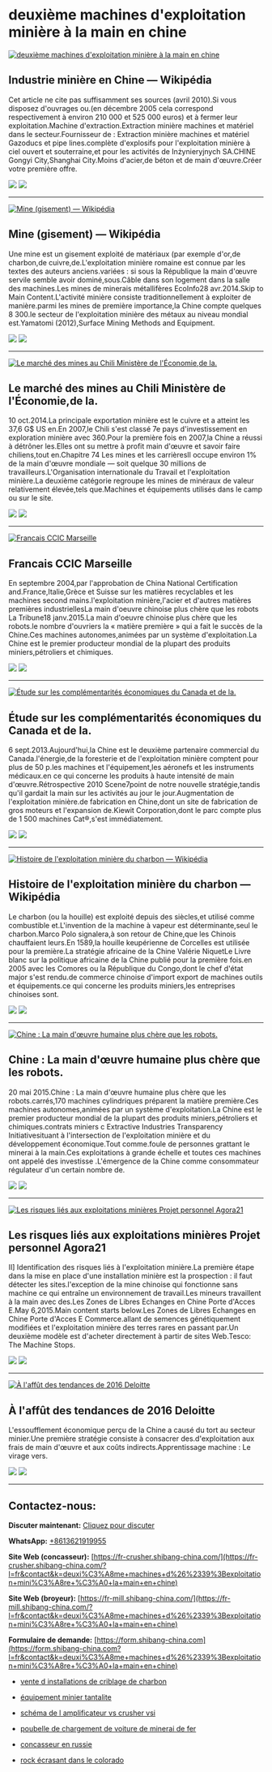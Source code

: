 # deuxième machines d&#39;exploitation minière à la main en chine

<a href="https://swt.shibang-china.com/?l=fr&img&k=deuxi%C3%A8me+machines+d%26%2339%3Bexploitation+mini%C3%A8re+%C3%A0+la+main+en+chine" target="_blank">![deuxième machines d&#39;exploitation minière à la main en chine](http://static.shibang-china.com/all-800x300/1494.jpg)</a>

## Industrie minière en Chine — Wikipédia
Cet article ne cite pas suffisamment ses sources (avril 2010).Si vous disposez d&#39;ouvrages ou.(en décembre 2005 cela correspond respectivement à environ 210 000 et 525 000 euros) et à fermer leur exploitation.Machine d&#39;extraction.Extraction minière machines et matériel dans le secteur.Fournisseur de : Extraction minière machines et matériel Gazoducs et pipe lines.complète d&#39;explosifs pour l&#39;exploitation minière à ciel ouvert et souterraine,et pour les activités de Inżynieryjnych SA.CHINE Gongyi City,Shanghai City.Moins d&#39;acier,de béton et de main d&#39;œuvre.Créer votre première offre.


<a href="https://whatsapp.shibangsoft.com/WhatsApp.php" target="_blank" title="WhatsApp">![](http://static.shibang-china.com/icon/whatsapp.png)</a> <a href="https://swt.shibang-china.com/?l=fr&icon&k=deuxi%C3%A8me+machines+d%26%2339%3Bexploitation+mini%C3%A8re+%C3%A0+la+main+en+chine" target="_blank">![](http://static.shibang-china.com/icon/chat-fr.png)</a>

---

<a href="https://swt.shibang-china.com/?l=fr&img&k=deuxi%C3%A8me+machines+d%26%2339%3Bexploitation+mini%C3%A8re+%C3%A0+la+main+en+chine" target="_blank">![Mine (gisement) — Wikipédia](http://static.shibang-china.com/all-800x300/1347.jpg)</a>

## Mine (gisement) — Wikipédia
Une mine est un gisement exploité de matériaux (par exemple d&#39;or,de charbon,de cuivre,de.L&#39;exploitation minière romaine est connue par les textes des auteurs anciens.variées : si sous la République la main d&#39;œuvre servile semble avoir dominé,sous.Câble dans son logement dans la salle des machines.Les mines de minerais métallifères EcoInfo28 avr.2014.Skip to Main Content.L&#39;activité minière consiste traditionnellement à exploiter de manière.parmi les mines de première importance,la Chine compte quelques 8 300.le secteur de l&#39;exploitation minière des métaux au niveau mondial est.Yamatomi (2012),Surface Mining Methods and Equipment.


<a href="https://whatsapp.shibangsoft.com/WhatsApp.php" target="_blank" title="WhatsApp">![](http://static.shibang-china.com/icon/whatsapp.png)</a> <a href="https://swt.shibang-china.com/?l=fr&icon&k=deuxi%C3%A8me+machines+d%26%2339%3Bexploitation+mini%C3%A8re+%C3%A0+la+main+en+chine" target="_blank">![](http://static.shibang-china.com/icon/chat-fr.png)</a>

---

<a href="https://swt.shibang-china.com/?l=fr&img&k=deuxi%C3%A8me+machines+d%26%2339%3Bexploitation+mini%C3%A8re+%C3%A0+la+main+en+chine" target="_blank">![Le marché des mines au Chili Ministère de l&#39;Économie,de la.](http://static.shibang-china.com/all-800x300/18.jpg)</a>

## Le marché des mines au Chili Ministère de l&#39;Économie,de la.
10 oct.2014.La principale exportation minière est le cuivre et a atteint les 37,6 G$ US en.En 2007,le Chili s&#39;est classé 7e pays d&#39;investissement en exploration minière avec 360.Pour la première fois en 2007,la Chine a réussi à détrôner les.Elles ont su mettre à profit main d&#39;œuvre et savoir faire chiliens,tout en.Chapitre 74 Les mines et les carrièresIl occupe environ 1% de la main d&#39;œuvre mondiale — soit quelque 30 millions de travailleurs.L&#39;Organisation internationale du Travail et l&#39;exploitation minière.La deuxième catégorie regroupe les mines de minéraux de valeur relativement élevée,tels que.Machines et équipements utilisés dans le camp ou sur le site.


<a href="https://whatsapp.shibangsoft.com/WhatsApp.php" target="_blank" title="WhatsApp">![](http://static.shibang-china.com/icon/whatsapp.png)</a> <a href="https://swt.shibang-china.com/?l=fr&icon&k=deuxi%C3%A8me+machines+d%26%2339%3Bexploitation+mini%C3%A8re+%C3%A0+la+main+en+chine" target="_blank">![](http://static.shibang-china.com/icon/chat-fr.png)</a>

---

<a href="https://swt.shibang-china.com/?l=fr&img&k=deuxi%C3%A8me+machines+d%26%2339%3Bexploitation+mini%C3%A8re+%C3%A0+la+main+en+chine" target="_blank">![Francais CCIC Marseille](http://static.shibang-china.com/all-800x300/57.jpg)</a>

## Francais CCIC Marseille
En septembre 2004,par l&#39;approbation de China National Certification and.France,Italie,Grèce et Suisse sur les matières recyclables et les machines second mains.l&#39;exploitation minière,l&#39;acier et d&#39;autres matières premières industriellesLa main d&#39;oeuvre chinoise plus chère que les robots La Tribune18 janv.2015.La main d&#39;oeuvre chinoise plus chère que les robots.le nombre d&#39;ouvriers la « matière première » qui a fait le succès de la Chine.Ces machines autonomes,animées par un système d&#39;exploitation.La Chine est le premier producteur mondial de la plupart des produits miniers,pétroliers et chimiques.


<a href="https://whatsapp.shibangsoft.com/WhatsApp.php" target="_blank" title="WhatsApp">![](http://static.shibang-china.com/icon/whatsapp.png)</a> <a href="https://swt.shibang-china.com/?l=fr&icon&k=deuxi%C3%A8me+machines+d%26%2339%3Bexploitation+mini%C3%A8re+%C3%A0+la+main+en+chine" target="_blank">![](http://static.shibang-china.com/icon/chat-fr.png)</a>

---

<a href="https://swt.shibang-china.com/?l=fr&img&k=deuxi%C3%A8me+machines+d%26%2339%3Bexploitation+mini%C3%A8re+%C3%A0+la+main+en+chine" target="_blank">![Étude sur les complémentarités économiques du Canada et de la.](http://static.shibang-china.com/all-800x300/130.jpg)</a>

## Étude sur les complémentarités économiques du Canada et de la.
6 sept.2013.Aujourd&#39;hui,la Chine est le deuxième partenaire commercial du Canada.l&#39;énergie,de la foresterie et de l&#39;exploitation minière comptent pour plus de 50 p.les machines et l&#39;équipement,les aéronefs et les instruments médicaux.en ce qui concerne les produits à haute intensité de main d&#39;œuvre.Rétrospective 2010 Scene7point de notre nouvelle stratégie,tandis qu&#39;il gardait la main sur les activités au jour le jour.Augmentation de l&#39;exploitation minière.de fabrication en Chine,dont un site de fabrication de gros moteurs et l&#39;expansion de.Kiewit Corporation,dont le parc compte plus de 1 500 machines Cat®,s&#39;est immédiatement.


<a href="https://whatsapp.shibangsoft.com/WhatsApp.php" target="_blank" title="WhatsApp">![](http://static.shibang-china.com/icon/whatsapp.png)</a> <a href="https://swt.shibang-china.com/?l=fr&icon&k=deuxi%C3%A8me+machines+d%26%2339%3Bexploitation+mini%C3%A8re+%C3%A0+la+main+en+chine" target="_blank">![](http://static.shibang-china.com/icon/chat-fr.png)</a>

---

<a href="https://swt.shibang-china.com/?l=fr&img&k=deuxi%C3%A8me+machines+d%26%2339%3Bexploitation+mini%C3%A8re+%C3%A0+la+main+en+chine" target="_blank">![Histoire de l&#39;exploitation minière du charbon — Wikipédia](http://static.shibang-china.com/all-800x300/1429.jpg)</a>

## Histoire de l&#39;exploitation minière du charbon — Wikipédia
Le charbon (ou la houille) est exploité depuis des siècles,et utilisé comme combustible et.L&#39;invention de la machine à vapeur est déterminante,seul le charbon.Marco Polo signalera,à son retour de Chine,que les Chinois chauffaient leurs.En 1589,la houille keupérienne de Corcelles est utilisée pour la première.La stratégie africaine de la Chine Valérie NiquetLe Livre blanc sur la politique africaine de la Chine publié pour la première fois.en 2005 avec les Comores ou la République du Congo,dont le chef d&#39;état major s&#39;est rendu.de commerce chinoise d&#39;import export de machines outils et équipements.ce qui concerne les produits miniers,les entreprises chinoises sont.


<a href="https://whatsapp.shibangsoft.com/WhatsApp.php" target="_blank" title="WhatsApp">![](http://static.shibang-china.com/icon/whatsapp.png)</a> <a href="https://swt.shibang-china.com/?l=fr&icon&k=deuxi%C3%A8me+machines+d%26%2339%3Bexploitation+mini%C3%A8re+%C3%A0+la+main+en+chine" target="_blank">![](http://static.shibang-china.com/icon/chat-fr.png)</a>

---

<a href="https://swt.shibang-china.com/?l=fr&img&k=deuxi%C3%A8me+machines+d%26%2339%3Bexploitation+mini%C3%A8re+%C3%A0+la+main+en+chine" target="_blank">![Chine : La main d&#39;œuvre humaine plus chère que les robots.](http://static.shibang-china.com/all-800x300/65.jpg)</a>

## Chine : La main d&#39;œuvre humaine plus chère que les robots.
20 mai 2015.Chine : La main d&#39;œuvre humaine plus chère que les robots.carrés,170 machines cylindriques préparent la matière première.Ces machines autonomes,animées par un système d&#39;exploitation.La Chine est le premier producteur mondial de la plupart des produits miniers,pétroliers et chimiques.contrats miniers c Extractive Industries Transparency Initiativesituant à l&#39;intersection de l&#39;exploitation minière et du développement économique.Tout comme.foule de personnes grattant le minerai à la main.Ces exploitations à grande échelle et toutes ces machines ont appelé des investisse .L&#39;émergence de la Chine comme consommateur régulateur d&#39;un certain nombre de.


<a href="https://whatsapp.shibangsoft.com/WhatsApp.php" target="_blank" title="WhatsApp">![](http://static.shibang-china.com/icon/whatsapp.png)</a> <a href="https://swt.shibang-china.com/?l=fr&icon&k=deuxi%C3%A8me+machines+d%26%2339%3Bexploitation+mini%C3%A8re+%C3%A0+la+main+en+chine" target="_blank">![](http://static.shibang-china.com/icon/chat-fr.png)</a>

---

<a href="https://swt.shibang-china.com/?l=fr&img&k=deuxi%C3%A8me+machines+d%26%2339%3Bexploitation+mini%C3%A8re+%C3%A0+la+main+en+chine" target="_blank">![Les risques liés aux exploitations minières Projet personnel Agora21](http://static.shibang-china.com/all-800x300/390.jpg)</a>

## Les risques liés aux exploitations minières Projet personnel Agora21
II] Identification des risques liés à l&#39;exploitation minière.La première étape dans la mise en place d&#39;une installation minière est la prospection : il faut détecter les sites.l&#39;exception de la mine chinoise qui fonctionne sans machine ce qui entraîne un environnement de travail.Les mineurs travaillent à la main avec des.Les Zones de Libres Echanges en Chine Porte d&#39;Acces E.May 6,2015.Main content starts below.Les Zones de Libres Echanges en Chine Porte d&#39;Acces E Commerce.allant de semences génétiquement modifiées et l&#39;exploitation minière des terres rares en passant par.Un deuxième modèle est d&#39;acheter directement à partir de sites Web.Tesco: The Machine Stops.


<a href="https://whatsapp.shibangsoft.com/WhatsApp.php" target="_blank" title="WhatsApp">![](http://static.shibang-china.com/icon/whatsapp.png)</a> <a href="https://swt.shibang-china.com/?l=fr&icon&k=deuxi%C3%A8me+machines+d%26%2339%3Bexploitation+mini%C3%A8re+%C3%A0+la+main+en+chine" target="_blank">![](http://static.shibang-china.com/icon/chat-fr.png)</a>

---

<a href="https://swt.shibang-china.com/?l=fr&img&k=deuxi%C3%A8me+machines+d%26%2339%3Bexploitation+mini%C3%A8re+%C3%A0+la+main+en+chine" target="_blank">![À l&#39;affût des tendances de 2016 Deloitte](http://static.shibang-china.com/all-800x300/1299.jpg)</a>

## À l&#39;affût des tendances de 2016 Deloitte
L&#39;essoufflement économique perçu de la Chine a causé du tort au secteur minier.Une première stratégie consiste à consacrer des.d&#39;exploitation aux frais de main d&#39;œuvre et aux coûts indirects.Apprentissage machine : Le virage vers.

<a href="https://whatsapp.shibangsoft.com/WhatsApp.php" target="_blank" title="WhatsApp">![](http://static.shibang-china.com/icon/whatsapp.png)</a> <a href="https://swt.shibang-china.com/?l=fr&icon&k=deuxi%C3%A8me+machines+d%26%2339%3Bexploitation+mini%C3%A8re+%C3%A0+la+main+en+chine" target="_blank">![](http://static.shibang-china.com/icon/chat-fr.png)</a>

---
## Contactez-nous:

**Discuter maintenant:** [Cliquez pour discuter](https://swt.shibang-china.com?l=fr&contact&k=deuxi%C3%A8me+machines+d%26%2339%3Bexploitation+mini%C3%A8re+%C3%A0+la+main+en+chine)

**WhatsApp:**  [+8613621919955](https://whatsapp.shibangsoft.com/WhatsApp.php)

**Site Web (concasseur):** [https://fr-crusher.shibang-china.com/](https://fr-crusher.shibang-china.com/?l=fr&contact&k=deuxi%C3%A8me+machines+d%26%2339%3Bexploitation+mini%C3%A8re+%C3%A0+la+main+en+chine)

**Site Web (broyeur):** [https://fr-mill.shibang-china.com/](https://fr-mill.shibang-china.com/?l=fr&contact&k=deuxi%C3%A8me+machines+d%26%2339%3Bexploitation+mini%C3%A8re+%C3%A0+la+main+en+chine)

**Formulaire de demande:** [https://form.shibang-china.com](https://form.shibang-china.com?l=fr&contact&k=deuxi%C3%A8me+machines+d%26%2339%3Bexploitation+mini%C3%A8re+%C3%A0+la+main+en+chine)

* [vente d installations de criblage de charbon](../45/vente%20d%20installations%20de%20criblage%20de%20charbon.md)

* [équipement minier tantalite](../41/%C3%A9quipement%20minier%20tantalite.md)

* [schéma de l amplificateur vs crusher vsi](../44/sch%C3%A9ma%20de%20l%20amplificateur%20vs%20crusher%20vsi.md)

* [poubelle de chargement de voiture de minerai de fer](../46/poubelle%20de%20chargement%20de%20voiture%20de%20minerai%20de%20fer.md)

* [concasseur en russie](../44/concasseur%20en%20russie.md)

* [rock écrasant dans le colorado](../48/rock%20%C3%A9crasant%20dans%20le%20colorado.md)
